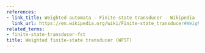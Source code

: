 ```yaml
---
references:
- link_title: Weighted automata - Finite-state transducer - Wikipedia
  link_url: https://en.wikipedia.org/wiki/Finite-state_transducer#Weighted_automata
related_terms:
- finite-state-transducer-fst
title: Weighted finite-state transducer (WFST)
---
```

